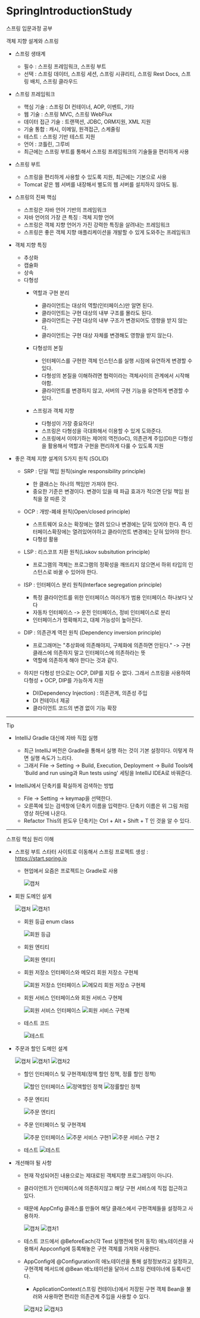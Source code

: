 # SpringIntroductionStudy
스프링 입문과정 공부

객체 지향 설계와 스프링 

* 스프링 생태계
  - 필수 : 스프링 프레임워크, 스프링 부트
  - 선택 : 스프링 데이터, 스프링 세션, 스프링 시큐리티, 스프링 Rest Docs, 스프링 배치, 스프링 클라우드

* 스프링 프레임워크
  - 핵심 기술        : 스프링 DI 컨테이너, AOP, 이벤트, 기타
  - 웹 기술          : 스프링 MVC, 스프링 WebFlux
  - 데이터 접근 기술 : 트랜잭션, JDBC, ORM지원, XML 지원 
  - 기술 통합        : 캐시, 이메일, 원격접근, 스케줄링
  - 테스트           : 스프링 기반 테스트 지원
  - 언어             : 코틀린, 그루비
  - 최근에는 스프링 부트를 통해서 스프링 프레임워크의 기술들을 편리하게 사용


* 스프링 부트
  - 스프링을 편리하게 사용할 수 있도록 지원, 최근에는 기본으로 사용
  - Tomcat 같은 웹 서버를 내장해서 별도의 웹 서버를 설치하지 않아도 됨.

* 스프링의 진짜 핵심
  - 스프링은 자바 언어 기반의 프레임워크
  - 자바 언어의 가장 큰 특징 : 객체 지향 언어
  - 스프링은 객체 지향 언어가 가진 강력한 특징을 살려내는 프레임워크
  - 스프링은 좋은 객체 지향 애플리케이션을 개발할 수 있게 도와주는 프레임워크

* 객체 지향 특징
  - 추상화
  - 캡슐화
  - 상속
  - 다형성
    - 역할과 구현 분리 
      - 클라이언트는 대상의 역할(인터페이스)만 알면 된다.
      - 클라이언트는 구현 대상의 내부 구조를 몰라도 된다.
      - 클라이언트는 구현 대상의 내부 구조가 변경되어도 영향을 받지 않는다.
      - 클라이언트는 구현 대상 자체를 변경해도 영향을 받지 않는다.
   
    - 다형성의 본질
      - 인터페이스를 구현한 객체 인스턴스를 실행 시점에 유연하게 변경할 수 있다.
      - 다형성의 본질을 이해하려면 협력이라는 객체사이의 관계에서 시작해야함.
      - 클라이언트를 변경하지 않고, 서버의 구현 기능을 유연하게 변경할 수 있다.
   
    - 스프링과 객체 지향
      - 다형성이 가장 중요하다!
      - 스프링은 다형성을 극대화해서 이용할 수 있게 도와준다.
      - 스프링에서 이야기하는 제어의 역전(IoC), 의존관계 주입(DI)은 다형성을 활용해서 역할과 구현을 편리하게 다룰 수 있도록 지원
    
* 좋은 객체 지향 설계의 5가지 원칙 (SOLID)
  - SRP : 단일 책임 원칙(single responsibility principle)
     - 한 클래스는 하나의 책임만 가져야 한다.
     - 중요한 기준은 변경이다. 변경이 있을 때 파급 효과가 적으면 단일 책임 원칙을 잘 따른 것

  - OCP : 개방-폐쇄 원칙(Open/closed principle)
     - 스프트웨어 요소는 확장에는 열려 있으나 변경에는 닫혀 있어야 한다. 즉 인터페이스확장에는 열려있어야하고 클라이언트 변경에는 닫혀 있어야 한다.
     - 다형성 활용

  - LSP : 리스코프 치환 원칙(Liskov subsitution principle)
     - 프로그램의 객체는 프로그램의 정확성을 깨뜨리지 않으면서 하위 타입의 인스턴스로 바꿀 수 있어야 한다. 

  - ISP : 인터페이스 분리 원칙(Interface segregation principle)
     - 특정 클라이언트를 위한 인터페이스 여러개가 범용 인터페이스 하나보다 낫다
     -  자동차 인터페이스 -> 운전 인터페이스, 정비 인터페이스로 분리
     - 인터페이스가 명확해지고, 대체 가능성이 높아진다.

  - DIP : 의존관계 역전 원칙 (Dependency inversion principle)
    - 프로그래머는 "추상화에 의존해야지, 구체화에 의존하면 안된다." -> 구현클래스에 의존하지 말고 인터페이스에 의존하라는 뜻
    -  역할에 의존하게 해야 한다는 것과 같다.

  - 하지만 다형성 만으로는 OCP, DIP를 지킬 수 없다. 그래서 스프링을 사용하여 다형성 + OCP, DIP를 가능하게 지원
    - DI(Dependency Injection) : 의존관계, 의존성 주입
    - DI 컨테이너 제공
    - 클라이언트 코드의 변경 없이 기능 확장



--------------------------------------------------------------------------------------------------------------------------------------------------------------------------------


Tip
 - IntelliJ Gradle 대신에 자바 직접 실행 
    - 최근 IntelliJ 버전은 Gradle을 통해서 실행 하는 것이 기본 설정이다. 이렇게 하면 실행 속도가 느리다.
    - 그래서 File -> Setting -> Build, Execution, Deployment -> Build Tools에 'Build and run using과 Run tests using' 세팅을 IntelliJ IDEA로 바꿔준다.


 - IntelliJ에서 단축키를 확실하게 검색하는 방법
   - File -> Setting -> keymap을 선택한다.
   - 오른쪽에 있는 검색창에 단축키 이름을 입력한다. 단축키 이름은 위 그림 처럼 영상 하단에 나온다.
   - Refactor This의 윈도우 단축키는 Ctrl + Alt + Shift + T 인 것을 알 수 있다.


--------------------------------------------------------------------------------------------------------------------------------------------------------------------------------

스프링 핵심 원리 이해

- 스프링 부트 스타터 사이트로 이동해서 스프링 프로젝트 생성 : https://start.spring.io
  - 현업에서 요즘은 프로젝트는 Gradle로 사용

     ![캡처](https://user-images.githubusercontent.com/62634760/106376380-30ef3180-63d8-11eb-92e4-5efe3d0f694a.PNG)


- 회원 도메인 설계

    ![캡처](https://user-images.githubusercontent.com/62634760/106376944-cf7d9180-63dc-11eb-8d29-ada781a1d5d7.PNG)
    ![캡처1](https://user-images.githubusercontent.com/62634760/106376945-d0162800-63dc-11eb-894f-5a0f80db3d1c.PNG)
  
  - 회원 등급 enum class

    ![회원 등급](https://user-images.githubusercontent.com/62634760/106377082-ce009900-63dd-11eb-8afa-ef5cdcc4853d.PNG)

  - 회원 엔티티

    ![회원 엔티티](https://user-images.githubusercontent.com/62634760/106377083-ce992f80-63dd-11eb-9de5-2835649ebad0.PNG)

  - 회원 저장소 인터페이스와 메모리 회원 저장소 구현체

    ![회원 저장소 인터페이스](https://user-images.githubusercontent.com/62634760/106377084-cf31c600-63dd-11eb-82fb-3de815592cb9.PNG)
    ![메모리 회원 저장소 구현체](https://user-images.githubusercontent.com/62634760/106377085-cf31c600-63dd-11eb-95ae-07d8d2f51234.PNG)

  - 회원 서비스 인터페이스와 회원 서비스 구현체

    ![회원 서비스 인터페이스](https://user-images.githubusercontent.com/62634760/106377086-cfca5c80-63dd-11eb-96db-6bee56450591.PNG)
    ![회원 서비스 구현체](https://user-images.githubusercontent.com/62634760/106377087-d062f300-63dd-11eb-9abb-1d54742198c4.PNG)

  - 테스트 코드

    ![테스트](https://user-images.githubusercontent.com/62634760/106377088-d0fb8980-63dd-11eb-8a4f-e2fd02482033.PNG)



- 주문과 할인 도메인 설계

  ![캡처](https://user-images.githubusercontent.com/62634760/106377219-005ec600-63df-11eb-9db5-d9a01eb757fa.PNG)
  ![캡처1](https://user-images.githubusercontent.com/62634760/106377220-00f75c80-63df-11eb-878a-00d6d03522f9.PNG)
  ![캡처2](https://user-images.githubusercontent.com/62634760/106377221-018ff300-63df-11eb-83a6-2563f942cb03.PNG)

  - 할인 인터페이스 및 구현객체(정액 할인 정책, 정률 할인 정책)
    
    ![할인 인터페이스](https://user-images.githubusercontent.com/62634760/106377387-0903cc00-63e0-11eb-8eae-6ee1b0e28e4a.PNG)
    ![정액할인 정책](https://user-images.githubusercontent.com/62634760/106377388-099c6280-63e0-11eb-99c7-922621a7718d.PNG)
    ![정률할인 정책](https://user-images.githubusercontent.com/62634760/106377389-0a34f900-63e0-11eb-8eea-6038fb22c1a5.PNG)

  - 주문 엔티티

    ![주문 엔티티](https://user-images.githubusercontent.com/62634760/106377392-0acd8f80-63e0-11eb-86b3-330e9ccc5b04.PNG)

  - 주문 인터페이스 및 구현객체

    ![주문 인터페이스](https://user-images.githubusercontent.com/62634760/106377394-0b662600-63e0-11eb-8e4a-8b4d73961bc5.PNG)
    ![주문 서비스 구현1](https://user-images.githubusercontent.com/62634760/106377395-0bfebc80-63e0-11eb-83f5-98450ceec349.PNG)
    ![주문 서비스 구현 2](https://user-images.githubusercontent.com/62634760/106377396-0c975300-63e0-11eb-9398-10fa8b5644d6.PNG)

  - 테스트
    ![테스트](https://user-images.githubusercontent.com/62634760/106377475-9a733e00-63e0-11eb-832b-9aea7bd04568.PNG)

- 개선해야 될 사항
  - 현재 작성되어진 내용으로는 제대로된 객체지향 프로그래밍이 아니다.
  - 클라이언트가 인터페이스에 의존하지않고 해당 구현 서비스에 직접 접근하고 있다.
  - 때문에 AppCnfig 클래스를 만들어 해당 클래스에서 구현객체들을 설정하고 사용하자.

    ![캡처](https://user-images.githubusercontent.com/62634760/106379199-a31e4100-63ed-11eb-9fc7-4e0e1aab4ad5.PNG)
    ![캡처1](https://user-images.githubusercontent.com/62634760/106379200-a44f6e00-63ed-11eb-8dfb-e11dd0367119.PNG)

  - 테스트 코드에서 @BeforeEach(각 Test 실행전에 먼저 동작) 애노테이션을 사용해서 Appconfig에 등록해놓은 구현 객체를 가져와 사용한다.
  
  - AppConfig에 @Configuration의 애노테이션을 통해 설정정보라고 설정하고, 구현객체 메서드에 @Bean 애노테이션을 달아서 스프링 컨테이너에 등록시킨다.
    - ApplicationContext(스프링 컨테이너)에서 저장된 구현 객체 Bean을 불러와 사용하면 편리한 의존관계 주입을 사용할 수 있다.

     ![캡처2](https://user-images.githubusercontent.com/62634760/106379482-b205f300-63ef-11eb-86e2-73be34881874.PNG)
     ![캡처3](https://user-images.githubusercontent.com/62634760/106379483-b29e8980-63ef-11eb-9678-1fb246819ddc.PNG)
